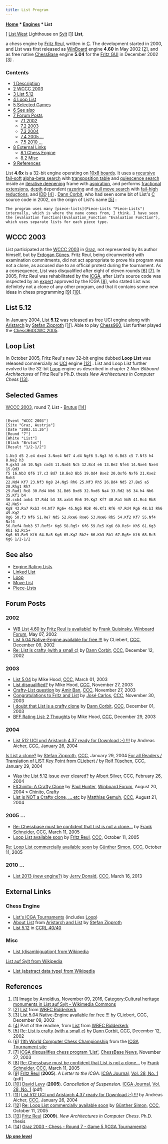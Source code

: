 ```yaml
---
title: List Program
---
```

**[Home](Home "Home") \* [Engines](Engines "Engines") \* List**



[ [List West](https://de.wikipedia.org/wiki/List_West) Lighthouse on [Sylt](https://en.wikipedia.org/wiki/Sylt) <a id="cite-note-1" href="#cite-ref-1">[1]</a>
**List**,  

a chess engine by [Fritz Reul](Fritz_Reul "Fritz Reul"), written in [C](C "C"). The development started in 2000, and List was first released as [WinBoard](WinBoard "WinBoard") engine **4.60** in May 2002 <a id="cite-note-2" href="#cite-ref-2">[2]</a>, and as free native [ChessBase](ChessBase "ChessBase") engine **5.04** for the [Fritz GUI](Fritz#FritzGUI "Fritz") in December 2002 <a id="cite-note-3" href="#cite-ref-3">[3]</a> . 



### Contents


* [1 Description](#description)
* [2 WCCC 2003](#wccc-2003)
* [3 List 5.12](#list-5.12)
* [4 Loop List](#loop-list)
* [5 Selected Games](#selected-games)
* [6 See also](#see-also)
* [7 Forum Posts](#forum-posts)
	+ [7.1 2002](#2002)
	+ [7.2 2003](#2003)
	+ [7.3 2004](#2004)
	+ [7.4 2005 ...](#2005-...)
	+ [7.5 2010 ...](#2010-...)
* [8 External Links](#external-links)
	+ [8.1 Chess Engine](#chess-engine)
	+ [8.2 Misc](#misc)
* [9 References](#references)






List **4.6x** is a 32-bit engine operating on [10x8 boards](Mailbox "Mailbox"). It uses a [recursive](Recursion "Recursion") [fail-soft](Fail-Soft "Fail-Soft") [alpha-beta search](Alpha-Beta "Alpha-Beta") with [transposition table](Transposition_Table "Transposition Table") and [quiescence search](Quiescence_Search "Quiescence Search") inside an [iterative deepening](Iterative_Deepening "Iterative Deepening") frame with [aspiration](Aspiration_Windows "Aspiration Windows"), and performs [fractional extensions](Extensions#FractionalExtensions "Extensions"), [depth](Depth "Depth") dependent [razoring](Razoring "Razoring") and [null move search](Null_Move "Null Move") with [fail-high reductions](Fail-High_Reductions "Fail-High Reductions"), and [IDD](Internal_Iterative_Deepening "Internal Iterative Deepening") <a id="cite-note-4" href="#cite-ref-4">[4]</a> . [Dann Corbit](Dann_Corbit "Dann Corbit"), who had seen some bit of List's [C](C "C") source code in 2002, on the origin of List's name <a id="cite-note-5" href="#cite-ref-5">[5]</a> :




```
The program uses many [piece-lists](Piece-Lists "Piece-Lists") internally, which is where the name comes from, I think. I have seen the [evaluation function](Evaluation_Function "Evaluation Function"), which uses separate lists for each piece type. 

```

## WCCC 2003


List participated at the [WCCC 2003](WCCC_2003 "WCCC 2003") in [Graz](https://en.wikipedia.org/wiki/Graz), not represented by its author himself, but by [Erdogan Günes](Erdogan_G%C3%BCnes "Erdogan Günes"). Fritz Reul, being circumvented with examination commitments, did not act appropriate to prove his program was not a clone, as accused due to an official protest during the tournament. As a consequence, List was disqualified after eight of eleven rounds <a id="cite-note-6" href="#cite-ref-6">[6]</a> <a id="cite-note-7" href="#cite-ref-7">[7]</a>. In 2005, Fritz Reul was rehabilitated by the [ICGA](ICGA "ICGA"), after List's source code was inspected by an [expert](Chrilly_Donninger "Chrilly Donninger") approved by the ICGA <a id="cite-note-8" href="#cite-ref-8">[8]</a>, who stated List was definitely not a clone of any other program, and that it contains some new ideas in chess programming <a id="cite-note-9" href="#cite-ref-9">[9]</a> <a id="cite-note-10" href="#cite-ref-10">[10]</a>. 



## List 5.12


In January 2004, List **5.12** was released as free [UCI](UCI "UCI") engine along with [Aristarch](Aristarch "Aristarch") by [Stefan Zipproth](Stefan_Zipproth "Stefan Zipproth") <a id="cite-note-11" href="#cite-ref-11">[11]</a>. Able to play [Chess960](Chess960 "Chess960"), List further played the [Chess960CWC 2005](Chess960CWC_2005 "Chess960CWC 2005").



## Loop List


In October 2005, Fritz Reul's new 32-bit engine dubbed **Loop List** was released commercially as [UCI](UCI "UCI") engine <a id="cite-note-12" href="#cite-ref-12">[12]</a> . List and Loop List further evolved to the 32-bit [Loop](Loop_(Program) "Loop (Program)") engine as described in chapter 2 *Non-Bitboard Architectures* of Fritz Reul's Ph.D. thesis *New Architectures in Computer Chess* <a id="cite-note-13" href="#cite-ref-13">[13]</a>.



## Selected Games


[WCCC 2003](WCCC_2003 "WCCC 2003"), round 7, List - [Brutus](Brutus "Brutus") <a id="cite-note-14" href="#cite-ref-14">[14]</a>




```

[Event "WCCC 2003"]
[Site "Graz, Austria"]
[Date "2003.11.26"]
[Round "7"]
[White "List"]
[Black "Brutus"]
[Result "1/2-1/2"]

1.Nc3 d5 2.e4 dxe4 3.Nxe4 Nd7 4.d4 Ngf6 5.Ng3 h5 6.Bd3 c5 7.Nf3 h4 8.Ne2 h3 
9.gxh3 a6 10.Ng5 cxd4 11.Nxd4 Nc5 12.Bc4 e6 13.Be2 Nfe4 14.Nxe4 Nxe4 15.Qd3 
f5 16.Nb3 Qf6 17.c3 Bd7 18.Be3 Bb5 19.Qd4 Bxe2 20.Qxf6 Nxf6 21.Kxe2 Rxh3 
22.Nd4 Kf7 23.Nf3 Kg8 24.Ng5 Rh6 25.Nf3 Rh5 26.Bd4 Nd5 27.Be5 a5 28.Rhg1 Rh7 
29.Rad1 Rc8 30.Rd4 Nb6 31.Bd6 Bxd6 32.Rxd6 Na4 33.Rd2 b5 34.h4 Nb6 35.Kf1 b4 
36.cxb4 axb4 37.Rd4 b3 38.axb3 Rh6 39.Kg2 Kf7 40.Ra1 Nd5 41.Rc4 Rb8 42.Ne5+ 
Kg8 43.Ra7 Rxb3 44.Nf7 Rg6+ 45.Ng5 Rb8 46.Kf1 Rf6 47.Rd4 Rg6 48.b3 Rh6 49.Kg2
Rg6 50.f3 Nf6 51.Re7 Nd5 52.Rxe6 Rxe6 53.Nxe6 Rb5 54.Kf2 Kf7 55.Nf4 Nxf4 
56.Rxf4 Rxb3 57.Rxf5+ Kg6 58.Rg5+ Kf6 59.Rc5 Kg6 60.Rc6+ Kh5 61.Kg3 Rb1 62.Rc5+
Kg6 63.Re5 Kf6 64.Ra5 Kg6 65.Kg2 Rb2+ 66.Kh3 Rb1 67.Rg5+ Kf6 68.Rc5 Kg6 1/2-1/2

```

## See also


* [Engine Rating Lists](Engine_Rating_Lists "Engine Rating Lists")
* [Linked List](Linked_List "Linked List")
* [Loop](Loop_(Program) "Loop (Program)")
* [Move List](Move_List "Move List")
* [Piece-Lists](Piece-Lists "Piece-Lists")


## Forum Posts


### 2002


* [WB List 4.60 by Fritz Reul is available!](http://www.open-aurec.com/wbforum/viewtopic.php?f=18&t=37172) by [Frank Quisinsky](Frank_Quisinsky "Frank Quisinsky"), [Winboard Forum](Computer_Chess_Forums "Computer Chess Forums"), May 07, 2002
* [List 5.04 Native-Engine available for free !!!](https://www.stmintz.com/ccc/index.php?id=269741) by CLiebert, [CCC](CCC "CCC"), December 09, 2002
* [Re: List is crafty (with a small c)](https://www.stmintz.com/ccc/index.php?id=270338) by [Dann Corbit](Dann_Corbit "Dann Corbit"), [CCC](CCC "CCC"), December 12, 2002


### 2003


* [List 5.04](https://www.stmintz.com/ccc/index.php?id=287447) by Mike Hood, [CCC](CCC "CCC"), March 01, 2003
* [List disqualified?](https://www.stmintz.com/ccc/index.php?id=331085) by Mike Hood, [CCC](CCC "CCC"), November 27, 2003
* [Crafty-List question](https://www.stmintz.com/ccc/index.php?id=331183) by [Amir Ban](Amir_Ban "Amir Ban"), [CCC](CCC "CCC"), November 27, 2003
* [Congratulations to Fritz and List](https://www.stmintz.com/ccc/index.php?id=332346) by [José Carlos](Jos%C3%A9_Carlos_Mart%C3%ADnez_Gal%C3%A1n "José Carlos Martínez Galán"), [CCC](CCC "CCC"), November 30, 2003
* [I doubt that List is a crafty clone](https://www.stmintz.com/ccc/index.php?id=332736) by [Dann Corbit](Dann_Corbit "Dann Corbit"), [CCC](CCC "CCC"), December 01, 2003
* [BFF Rating List: 2 Thoughts](https://www.stmintz.com/ccc/index.php?id=339050) by Mike Hood, [CCC](CCC "CCC"), December 29, 2003


### 2004


* [List 512 UCI und Aristarch 4.37 ready for Download :-) !!!](https://www.stmintz.com/ccc/index.php?id=345007) by Andreas Aicher, [CCC](CCC "CCC"), January 26, 2004


 [Is List a clone?](https://www.stmintz.com/ccc/index.php?id=345699) by [Stefan Zipproth](Stefan_Zipproth "Stefan Zipproth"), [CCC](CCC "CCC"), January 29, 2004
 [For all Readers / Translation of LIST Key Point from CLiebert /](https://www.stmintz.com/ccc/index.php?id=345763) by [Rolf Tüschen](Rolf_T%C3%BCschen "Rolf Tüschen"), [CCC](CCC "CCC"), January 29, 2004
* [Was the List 5.12 issue ever cleared?](https://www.stmintz.com/ccc/index.php?id=351476) by [Albert Silver](Albert_Silver "Albert Silver"), [CCC](CCC "CCC"), February 26, 2004
* [ElChinito: A Crafty Clone](http://www.open-aurec.com/wbforum/viewtopic.php?f=18&t=48647) by [Paul Hunter](index.php?title=Paul_Hunter&action=edit&redlink=1 "Paul Hunter (page does not exist)"), [Winboard Forum](Computer_Chess_Forums "Computer Chess Forums"), August 20, 2004 » [Chinito](Chinito "Chinito"), [Crafty](Crafty "Crafty")
* [List is NOT a Crafty clone, ... etc](https://www.stmintz.com/ccc/index.php?id=383228) by [Matthias Gemuh](Matthias_Gemuh "Matthias Gemuh"), [CCC](CCC "CCC"), August 21, 2004


### 2005 ...


* [Re: Chessbase must be confident that List is not a clone...](https://www.stmintz.com/ccc/index.php?id=416428) by [Frank Schneider](Frank_Schneider "Frank Schneider"), [CCC](CCC "CCC"), March 11, 2005
* [Loop List available soon](https://www.stmintz.com/ccc/index.php?id=455003) by [Fritz Reul](Fritz_Reul "Fritz Reul"), [CCC](CCC "CCC"), October 11, 2005


 [Re: Loop List commercially available soon](https://www.stmintz.com/ccc/index.php?id=455043) by [Günther Simon](G%C3%BCnther_Simon "Günther Simon"), [CCC](CCC "CCC"), October 11, 2005
### 2010 ...


* [List 2013 (new engine?)](http://www.talkchess.com/forum/viewtopic.php?t=47521) by [Jerry Donald](index.php?title=Jerry_Donald&action=edit&redlink=1 "Jerry Donald (page does not exist)"), [CCC](CCC "CCC"), March 16, 2013


## External Links


### Chess Engine


* [List's ICGA Tournaments](https://www.game-ai-forum.org/icga-tournaments/program.php?id=123) (includes [Loop](Loop_(Program) "Loop (Program)"))
* [About List](https://zipproth.com/chess/list/) from [Aristarch and List](https://zipproth.com/chess/) by [Stefan Zipproth](Stefan_Zipproth "Stefan Zipproth")
* [List 5.12](http://www.computerchess.org.uk/ccrl/4040/cgi/engine_details.cgi?match_length=30&each_game=1&print=Details&each_game=1&eng=List%205.12#List_5_12) in [CCRL 40/40](CCRL "CCRL")


### Misc


* [List (disambiguation) from Wikipedia](https://en.wikipedia.org/wiki/List)


 [List auf Sylt from Wikipedia](https://en.wikipedia.org/wiki/List_auf_Sylt)
* [List (abstract data type) from Wikipedia](https://en.wikipedia.org/wiki/List_%28abstract_data_type%29)


## References


1. <a id="cite-ref-1" href="#cite-note-1">[1]</a> Image by [Arnoldius](https://commons.wikimedia.org/wiki/User:Arnoldius), November 09, 2016, [Category:Cultural heritage monuments in List auf Sylt - Wikimedia Commons](https://commons.wikimedia.org/wiki/Category:Cultural_heritage_monuments_in_List_auf_Sylt)
2. <a id="cite-ref-2" href="#cite-note-2">[2]</a> [List](http://wbec-ridderkerk.nl/html/details1/List.html) from [WBEC Ridderkerk](WBEC "WBEC")
3. <a id="cite-ref-3" href="#cite-note-3">[3]</a> [List 5.04 Native-Engine available for free !!!](https://www.stmintz.com/ccc/index.php?id=269741) by CLiebert, [CCC](CCC "CCC"), December 09, 2002
4. <a id="cite-ref-4" href="#cite-note-4">[4]</a> Part of the readme, from [List](http://wbec-ridderkerk.nl/html/details1/List.html) from [WBEC Ridderkerk](WBEC "WBEC")
5. <a id="cite-ref-5" href="#cite-note-5">[5]</a> [Re: List is crafty (with a small c)](https://www.stmintz.com/ccc/index.php?id=270338) by [Dann Corbit](Dann_Corbit "Dann Corbit"), [CCC](CCC "CCC"), December 12, 2002
6. <a id="cite-ref-6" href="#cite-note-6">[6]</a> [11th World Computer Chess Championship](https://www.game-ai-forum.org/icga-tournaments/tournament.php?id=2) from the [ICGA Tournament site](https://www.game-ai-forum.org/icga-tournaments/)
7. <a id="cite-ref-7" href="#cite-note-7">[7]</a> [ICGA disqualifies chess program 'List'](http://www.chessbase.com/Home/TabId/211/PostId/4001330/icga-disqualifies-chess-program-list-.aspx), [ChessBase News](ChessBase "ChessBase"), November 27, 2003
8. <a id="cite-ref-8" href="#cite-note-8">[8]</a> [Re: Chessbase must be confident that List is not a clone...](https://www.stmintz.com/ccc/index.php?id=416428) by [Frank Schneider](Frank_Schneider "Frank Schneider"), [CCC](CCC "CCC"), March 11, 2005
9. <a id="cite-ref-9" href="#cite-note-9">[9]</a> [Fritz Reul](Fritz_Reul "Fritz Reul") (**2005**). *A Letter to the ICGA*. [ICGA Journal](ICGA_Journal "ICGA Journal"), [Vol. 28, No. 1](http://ilk.uvt.nl/icga/journal/pdf/toc28-1.pdf) (pdf)
10. <a id="cite-ref-10" href="#cite-note-10">[10]</a> [David Levy](David_Levy "David Levy") (**2005**). *Cancellation of Suspension*. [ICGA Journal](ICGA_Journal "ICGA Journal"), [Vol. 28, No. 1](http://ilk.uvt.nl/icga/journal/pdf/toc28-1.pdf) (pdf)
11. <a id="cite-ref-11" href="#cite-note-11">[11]</a> [List 512 UCI und Aristarch 4.37 ready for Download :-) !!!](https://www.stmintz.com/ccc/index.php?id=345007) by Andreas Aicher, [CCC](CCC "CCC"), January 26, 2004
12. <a id="cite-ref-12" href="#cite-note-12">[12]</a> [Re: Loop List commercially available soon](https://www.stmintz.com/ccc/index.php?id=455043) by [Günther Simon](G%C3%BCnther_Simon "Günther Simon"), [CCC](CCC "CCC"), October 11, 2005
13. <a id="cite-ref-13" href="#cite-note-13">[13]</a> [Fritz Reul](Fritz_Reul "Fritz Reul") (**2009**). *New Architectures in Computer Chess*. Ph.D. thesis
14. <a id="cite-ref-14" href="#cite-note-14">[14]</a> [Graz 2003 - Chess - Round 7 - Game 5 (ICGA Tournaments)](https://www.game-ai-forum.org/icga-tournaments/round.php?tournament=2&round=7&id=5)

**[Up one level](Engines "Engines")**







 
